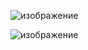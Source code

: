 ![изображение](https://user-images.githubusercontent.com/61756803/133999291-2697346b-58d8-4680-b376-612df31fe3da.png)

![изображение](https://user-images.githubusercontent.com/61756803/134009300-30cb9384-e07d-4ecd-865e-a86d43c3d8dd.png)

